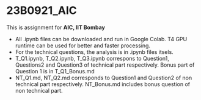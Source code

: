 # 23B0921_AIC
This is assignment for **AIC, IIT Bombay**

* All .ipynb files can be downloaded and run in Google Colab. T4 GPU runtime can be used for better and faster processing.
* For the technical questions, the analysis is in .ipynb files itsels.
* T_Q1.ipynb, T_Q2.ipynb, T_Q3.ipynb correspons to Question1, Questions2 and Question3 of technical part respectively. Bonus part of Question 1 is in T_Q1_Bonus.md
* NT_Q1.md, NT_Q2.md corresponds to Question1 and Question2 of non technical part respectively. NT_Bonus.md includes bonus question of non technical part. 

